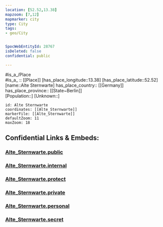 ```yaml
---
location: [52.52,13.38] 
mapzoom: [7,12] 
mapmarker: city 
type: City
tags:
- geo/City


SpocWebEntityId: 28767
isDeleted: false
confidential: public

---
```

#is_a_/Place  
#is_a_ :: [[Place]] 
[has_place_longitude::13.38] 
[has_place_latitude::52.52] 
[name::Alte Sternwarte] 
has_place_country:: [[Germany]]  
has_place_province:: [[State~Berlin]]  
[Population::] 
[Unknown::] 


```leaflet
id: Alte Sternwarte
coordinates: [[Alte_Sternwarte]] 
markerFile: [[Alte_Sternwarte]] 
defaultZoom: 11 
maxZoom: 18
```


## Confidential Links & Embeds: 

### [Alte_Sternwarte.public](/_public/\Earth\Continent\Europe\Europe~Central\Germany\Germany~West\State~Berlin\cities~BerlinAlte_Sternwarte.public.md) 

### [Alte_Sternwarte.internal](/_internal/\Earth\Continent\Europe\Europe~Central\Germany\Germany~West\State~Berlin\cities~BerlinAlte_Sternwarte.internal.md) 

### [Alte_Sternwarte.protect](/_protect/\Earth\Continent\Europe\Europe~Central\Germany\Germany~West\State~Berlin\cities~BerlinAlte_Sternwarte.protect.md) 

### [Alte_Sternwarte.private](/_private/\Earth\Continent\Europe\Europe~Central\Germany\Germany~West\State~Berlin\cities~BerlinAlte_Sternwarte.private.md) 

### [Alte_Sternwarte.personal](/_personal/\Earth\Continent\Europe\Europe~Central\Germany\Germany~West\State~Berlin\cities~BerlinAlte_Sternwarte.personal.md) 

### [Alte_Sternwarte.secret](/_secret/\Earth\Continent\Europe\Europe~Central\Germany\Germany~West\State~Berlin\cities~BerlinAlte_Sternwarte.secret.md)

